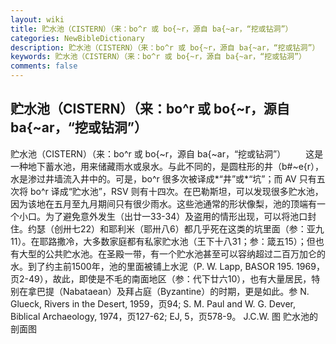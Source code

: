 ```yaml
---
layout: wiki
title: 贮水池（CISTERN）（来：bo^r 或 bo{~r，源自 ba{~ar，“挖或钻洞”）
categories: NewBibleDictionary
description: 贮水池（CISTERN）（来：bo^r 或 bo{~r，源自 ba{~ar，“挖或钻洞”）
keywords: 贮水池（CISTERN）（来：bo^r 或 bo{~r，源自 ba{~ar，“挖或钻洞”）
comments: false
---
```


## 贮水池（CISTERN）（来：bo^r 或 bo{~r，源自 ba{~ar，“挖或钻洞”）



贮水池（CISTERN）（来：bo^r 或 bo{~r，源自 ba{~ar，“挖或钻洞”）
　　这是一种地下蓄水池，用来储藏雨水或泉水。与此不同的，是圆柱形的井（b#~e{r），水是渗过井墙流入井中的。可是，bo^r 很多次被译成*“井”或*“坑”；而 AV 只有五次将 bo^r 译成“贮水池”，RSV 则有十四次。在巴勒斯坦，可以发现很多贮水池，因为该地在五月至九月期间只有很少雨水。这些池通常的形状像梨，池的顶端有一个小口。为了避免意外发生（出廿一33-34）及盗用的情形出现，可以将池口封住。约瑟（创卅七22）和耶利米（耶卅八6）都几乎死在这类的坑里面（参：亚九11）。在耶路撒冷，大多数家庭都有私家贮水池（王下十八31；参：箴五15）；但也有大型的公共贮水池。在圣殿一带，有一个贮水池甚至可以容纳超过二百万加仑的水。到了约主前1500年，池的里面被铺上水泥（P. W. Lapp, BASOR 195. 1969，页2-49），故此，即使是不毛的南面地区（参：代下廿六10），也有大量居民，特别在拿巴提（Nabataean）及拜占庭（Byzantine）的时期，更是如此。参 N. Glueck, Rivers in the
Desert, 1959，页94; S. M. Paul and W. G. Dever, Biblical
Archaeology, 1974，页127-62; EJ, 5，页578-9。
J.C.W.
图 贮水池的剖面图




